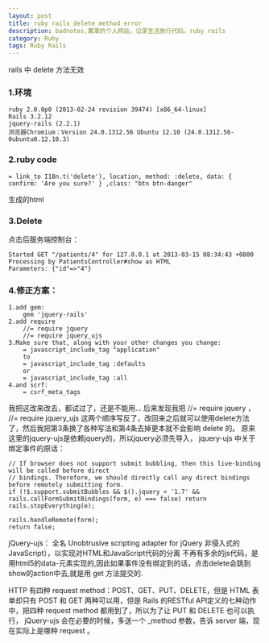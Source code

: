 ```yaml
---
layout: post
title: ruby rails delete method error
description: badnotes,萬軍的个人网站，记录生活旅行代码。ruby rails
category: Ruby
tags: Ruby Rails
---
```


rails 中 delete 方法无效


### 1.环境

    ruby 2.0.0p0 (2013-02-24 revision 39474) [x86_64-linux]
    Rails 3.2.12
    jquery-rails (2.2.1)
    浏览器Chromium：Version 24.0.1312.56 Ubuntu 12.10 (24.0.1312.56-0ubuntu0.12.10.3)
 
### 2.ruby code

    = link_to I18n.t('delete'), location, method: :delete, data: { confirm: 'Are you sure?' } ,class: "btn btn-danger"
生成的html

### 3.Delete
点击后服务端控制台：

    Started GET "/patients/4" for 127.0.0.1 at 2013-03-15 08:34:43 +0800
    Processing by PatientsController#show as HTML
    Parameters: {"id"=>"4"}
    
### 4.修正方案：

    1.add gem:
        gem 'jquery-rails'
    2.add require
        //= require jquery
        //= require jquery_ujs
    3.Make sure that, along with your other changes you change:
        = javascript_include_tag "application"
        to
        = javascript_include_tag :defaults 
        or
        = javascript_include_tag :all 
    4.and scrf: 
        = csrf_meta_tags

我把这改来改去，都试过了，还是不能用...
后来发现我把 //= require jquery ， //= require jquery_ujs 这两个顺序写反了，改回来之后就可以使用delete方法了，然后我把第3条换了各种写法和第4条去掉更本就不会影响 delete 的。
原来这里的jquery-ujs是依赖jquery的，所以jquery必须先导入，
jquery-ujs 中关于绑定事件的原话：

    // If browser does not support submit bubbling, then this live-binding will be called before direct
    // bindings. Therefore, we should directly call any direct bindings before remotely submitting form.
    if (!$.support.submitBubbles && $().jquery < '1.7' && rails.callFormSubmitBindings(form, e) === false) return rails.stopEverything(e);

    rails.handleRemote(form);
    return false;

jQuery-ujs： 全名 Unobtrusive scripting adapter for jQuery
非侵入式的JavaScript），以实现对HTML和JavaScript代码的分离
不再有多余的js代码，是用html5的data-元素实现的,因此如果事件没有绑定到的话，点击delete会跳到show的action中去,就是用 get 方法提交的.

HTTP 有四种 request method：POST、GET、PUT、DELETE，但是 HTML 表单却只有 POST 和 GET 两种可以用，但是 Rails 的RESTful API定义的七种动作中，把四种 request method 都用到了，所以为了让 PUT 和 DELETE 也可以执行， jQuery-ujs 会在必要的时候，多送一个 _method 参数，告诉 server 端，现在实际上是哪种 request 。